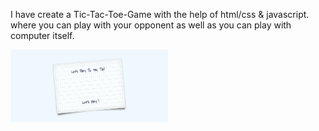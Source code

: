 I have create a Tic-Tac-Toe-Game with the help of html/css & javascript. where you can play with your opponent as well as you can play with computer itself.

<img align="center" src="./tic.png" width="50%"/>